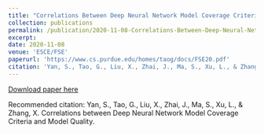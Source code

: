 ```yaml
---
title: "Correlations Between Deep Neural Network Model Coverage Criteria and Model Quality"
collection: publications
permalink: /publication/2020-11-08-Correlations-Between-Deep-Neural-Network-Model-Coverage-Criteria-and-Model-Quality
excerpt: 
date: 2020-11-08
venue: 'ESCE/FSE'
paperurl: 'https://www.cs.purdue.edu/homes/taog/docs/FSE20.pdf'
citation: 'Yan, S., Tao, G., Liu, X., Zhai, J., Ma, S., Xu, L., & Zhang, X. Correlations between Deep Neural Network Model Coverage Criteria and Model Quality.'
---
```


[Download paper here](https://www.cs.purdue.edu/homes/taog/docs/FSE20.pdf)

Recommended citation: Yan, S., Tao, G., Liu, X., Zhai, J., Ma, S., Xu, L., & Zhang, X. Correlations between Deep Neural Network Model Coverage Criteria and Model Quality.